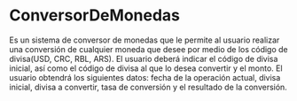 # ConversorDeMonedas
Es un sistema de conversor de monedas que le permite al usuario realizar una conversión de cualquier moneda que desee por medio de los código de divisa(USD, CRC, RBL, ARS). El usuario deberá indicar el código de divisa inicial, así como el código de divisa al que lo desea convertir y el monto. El usuario obtendrá los siguientes datos: fecha de la operación actual, divisa inicial, divisa a convertir, tasa de conversión y el resultado de la conversión.

